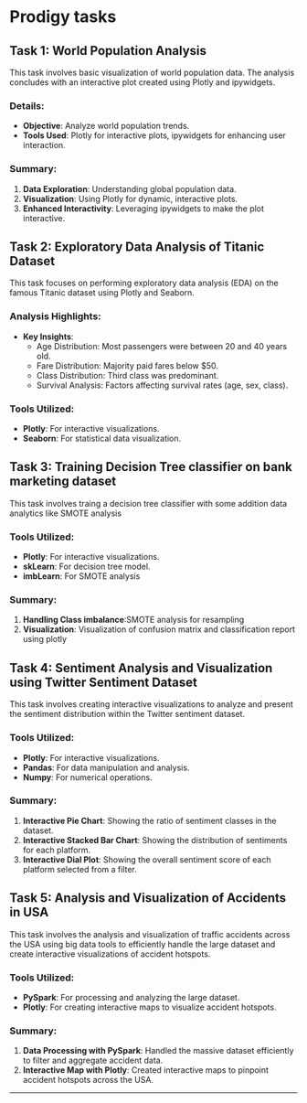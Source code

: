 # Prodigy tasks

## Task 1: World Population Analysis

This task involves basic visualization of world population data. The analysis concludes with an interactive plot created using Plotly and ipywidgets.

### Details:
- **Objective**: Analyze world population trends.
- **Tools Used**: Plotly for interactive plots, ipywidgets for enhancing user interaction.

### Summary:
1. **Data Exploration**: Understanding global population data.
2. **Visualization**: Using Plotly for dynamic, interactive plots.
3. **Enhanced Interactivity**: Leveraging ipywidgets to make the plot interactive.

## Task 2: Exploratory Data Analysis of Titanic Dataset

This task focuses on performing exploratory data analysis (EDA) on the famous Titanic dataset using Plotly and Seaborn.

### Analysis Highlights:
- **Key Insights**:
  - Age Distribution: Most passengers were between 20 and 40 years old.
  - Fare Distribution: Majority paid fares below $50.
  - Class Distribution: Third class was predominant.
  - Survival Analysis: Factors affecting survival rates (age, sex, class).

### Tools Utilized:
- **Plotly**: For interactive visualizations.
- **Seaborn**: For statistical data visualization.

## Task 3: Training Decision Tree classifier on bank marketing dataset
This task involves traing a decision tree classifier with some addition data analytics like SMOTE analysis

### Tools Utilized:
- **Plotly**: For interactive visualizations.
- **skLearn**: For decision tree model.
- **imbLearn**: For SMOTE analysis
  
### Summary:
1. **Handling Class imbalance**:SMOTE analysis for resampling
2. **Visualization**: Visualization of confusion matrix and classification report using plotly

## Task 4: Sentiment Analysis and Visualization using Twitter Sentiment Dataset
This task involves creating interactive visualizations to analyze and present the sentiment distribution within the Twitter sentiment dataset.

### Tools Utilized:
- **Plotly**: For interactive visualizations.
- **Pandas**: For data manipulation and analysis.
- **Numpy**: For numerical operations.


### Summary:
1. **Interactive Pie Chart**: Showing the ratio of sentiment classes in the dataset.
2. **Interactive Stacked Bar Chart**: Showing the distribution of sentiments for each platform.
3. **Interactive Dial Plot**: Showing the overall sentiment score of each platform selected from a filter.


## Task 5: Analysis and Visualization of Accidents in USA

This task involves the analysis and visualization of traffic accidents across the USA using big data tools to efficiently handle the large dataset and create interactive visualizations of accident hotspots.

### Tools Utilized:
- **PySpark**: For processing and analyzing the large dataset.
- **Plotly**: For creating interactive maps to visualize accident hotspots.

### Summary:
1. **Data Processing with PySpark**: Handled the massive dataset efficiently to filter and aggregate accident data.
2. **Interactive Map with Plotly**: Created interactive maps to pinpoint accident hotspots across the USA.

---


